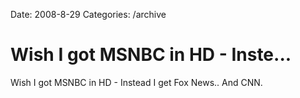 Date: 2008-8-29
Categories: /archive

# Wish I got MSNBC in HD - Inste...

Wish I got MSNBC in HD - Instead I get Fox News.. And CNN.
